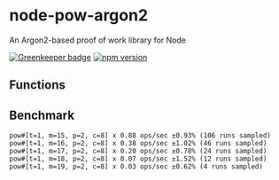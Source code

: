 # node-pow-argon2

An Argon2-based proof of work library for Node

[![Greenkeeper badge](https://badges.greenkeeper.io/miklosn/node-pow-argon2.svg)](https://greenkeeper.io/) 
[![npm version](https://badge.fury.io/js/node-pow-argon2.svg)](https://badge.fury.io/js/node-pow-argon2)

## Functions

## Benchmark

```
pow#[t=1, m=15, p=2, c=8] x 0.88 ops/sec ±0.93% (106 runs sampled)
pow#[t=1, m=16, p=2, c=8] x 0.38 ops/sec ±1.02% (46 runs sampled)
pow#[t=1, m=17, p=2, c=8] x 0.20 ops/sec ±0.78% (24 runs sampled)
pow#[t=1, m=18, p=2, c=8] x 0.07 ops/sec ±1.52% (12 runs sampled)
pow#[t=1, m=19, p=2, c=8] x 0.03 ops/sec ±0.62% (4 runs sampled)
```
